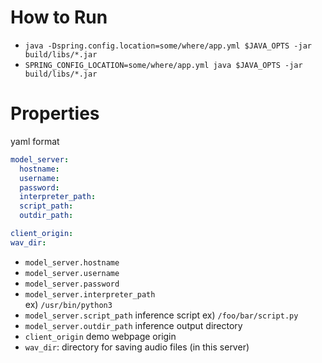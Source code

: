# How to Run
- `java -Dspring.config.location=some/where/app.yml $JAVA_OPTS -jar build/libs/*.jar`
- `SPRING_CONFIG_LOCATION=some/where/app.yml java $JAVA_OPTS -jar build/libs/*.jar`
 
# Properties
yaml format
```yaml
model_server:
  hostname:
  username:
  password:
  interpreter_path:
  script_path:
  outdir_path:

client_origin:
wav_dir:
```

- `model_server.hostname`
- `model_server.username`
- `model_server.password`
- `model_server.interpreter_path`  
  ex) `/usr/bin/python3`
- `model_server.script_path` inference script
  ex) `/foo/bar/script.py`
- `model_server.outdir_path` inference output directory
- `client_origin` demo webpage origin
- `wav_dir`: directory for saving audio files (in this server)
